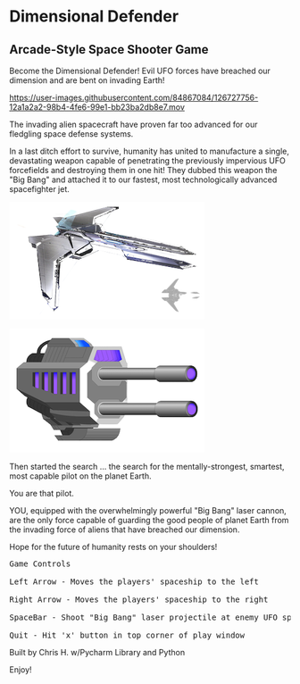 # Dimensional Defender

## Arcade-Style Space Shooter Game

Become the Dimensional Defender! Evil UFO forces have breached our dimension 
and are bent on invading Earth!  



https://user-images.githubusercontent.com/84867084/126727756-12a1a2a2-98b4-4fe6-99e1-bb23ba2db8e7.mov



The invading alien spacecraft have proven far too advanced for our fledgling space
defense systems.

In a last ditch effort to survive, humanity has united to manufacture a single, devastating 
weapon capable of penetrating the previously impervious UFO forcefields and destroying them 
in one hit!  They dubbed this weapon the "Big Bang" and attached it to our 
fastest, most technologically advanced spacefighter jet.

![Your Spacefighter Jet](fighter.png)

![The Big Bang Laser Cannon](cannon.png)


Then started the search ... the search for the mentally-strongest, smartest, most capable 
pilot on the planet Earth.  

You are that pilot.  

YOU, equipped with the overwhelmingly powerful "Big Bang" laser cannon, are the only force capable of guarding the good people of planet Earth from the invading force of aliens that 
have breached our dimension.

Hope for the future of humanity rests on your shoulders!  

<pre>
Game Controls

Left Arrow - Moves the players' spaceship to the left

Right Arrow - Moves the players' spaceship to the right

SpaceBar - Shoot "Big Bang" laser projectile at enemy UFO spaceships

Quit - Hit 'x' button in top corner of play window
</pre>

Built by Chris H. w/Pycharm Library and Python 

Enjoy!